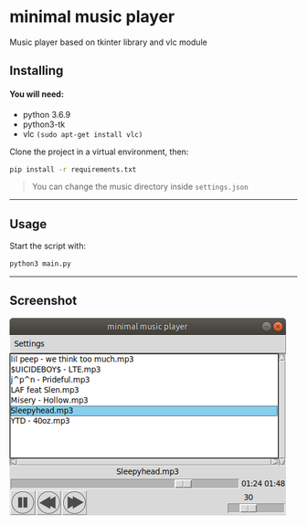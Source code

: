 # minimal music player
Music player based on tkinter library and vlc module

## Installing
#### You will need:
- python 3.6.9
- python3-tk
- vlc `(sudo apt-get install vlc)`


Clone the project in a virtual environment, then:

```bash
pip install -r requirements.txt
```
> You can change the music directory inside `settings.json`
---
## Usage
Start the script with:
```bash
python3 main.py
```
---
## Screenshot
![Screenshot](./overview/minimal-music-player.png)
